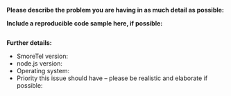 <!--
This issue tracker is only for bug reports and enhancement suggestions. You won't receive any basic help here.
-->

**Please describe the problem you are having in as much detail as possible:**


**Include a reproducible code sample here, if possible:**
```js

```

**Further details:**

- SmoreTel version:
- node.js version:
- Operating system:
- Priority this issue should have – please be realistic and elaborate if possible:

<!--
While it's not a requirement to test your issue on the master branch, it would make fixing
the problem a lot easier for us, so please do it if possible.
-->
